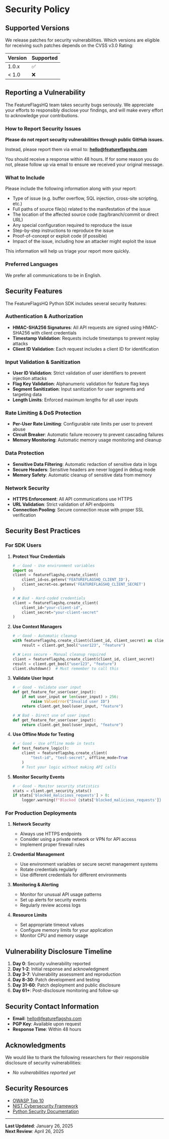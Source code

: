 # Security Policy

## Supported Versions

We release patches for security vulnerabilities. Which versions are eligible for receiving such patches depends on the CVSS v3.0 Rating:

| Version | Supported          |
| ------- | ------------------ |
| 1.0.x   | :white_check_mark: |
| < 1.0   | :x:                |

## Reporting a Vulnerability

The FeatureFlagsHQ team takes security bugs seriously. We appreciate your efforts to responsibly disclose your findings, and will make every effort to acknowledge your contributions.

### How to Report Security Issues

**Please do not report security vulnerabilities through public GitHub issues.**

Instead, please report them via email to: **hello@featureflagshq.com**

You should receive a response within 48 hours. If for some reason you do not, please follow up via email to ensure we received your original message.

### What to Include

Please include the following information along with your report:

- Type of issue (e.g. buffer overflow, SQL injection, cross-site scripting, etc.)
- Full paths of source file(s) related to the manifestation of the issue
- The location of the affected source code (tag/branch/commit or direct URL)
- Any special configuration required to reproduce the issue
- Step-by-step instructions to reproduce the issue
- Proof-of-concept or exploit code (if possible)
- Impact of the issue, including how an attacker might exploit the issue

This information will help us triage your report more quickly.

### Preferred Languages

We prefer all communications to be in English.

## Security Features

The FeatureFlagsHQ Python SDK includes several security features:

### Authentication & Authorization
- **HMAC-SHA256 Signatures**: All API requests are signed using HMAC-SHA256 with client credentials
- **Timestamp Validation**: Requests include timestamps to prevent replay attacks
- **Client ID Validation**: Each request includes a client ID for identification

### Input Validation & Sanitization
- **User ID Validation**: Strict validation of user identifiers to prevent injection attacks
- **Flag Key Validation**: Alphanumeric validation for feature flag keys
- **Segment Sanitization**: Input sanitization for user segments and targeting data
- **Length Limits**: Enforced maximum lengths for all user inputs

### Rate Limiting & DoS Protection
- **Per-User Rate Limiting**: Configurable rate limits per user to prevent abuse
- **Circuit Breaker**: Automatic failure recovery to prevent cascading failures
- **Memory Monitoring**: Automatic memory usage monitoring and cleanup

### Data Protection
- **Sensitive Data Filtering**: Automatic redaction of sensitive data in logs
- **Secure Headers**: Sensitive headers are never logged in debug mode
- **Memory Safety**: Automatic cleanup of sensitive data from memory

### Network Security
- **HTTPS Enforcement**: All API communications use HTTPS
- **URL Validation**: Strict validation of API endpoints
- **Connection Pooling**: Secure connection reuse with proper SSL verification

## Security Best Practices

### For SDK Users

1. **Protect Your Credentials**
   ```python
   # ✅ Good - Use environment variables
   import os
   client = featureflagshq.create_client(
       client_id=os.getenv('FEATUREFLAGSHQ_CLIENT_ID'),
       client_secret=os.getenv('FEATUREFLAGSHQ_CLIENT_SECRET')
   )
   
   # ❌ Bad - Hard-coded credentials
   client = featureflagshq.create_client(
       client_id="your-client-id",
       client_secret="your-client-secret"
   )
   ```

2. **Use Context Managers**
   ```python
   # ✅ Good - Automatic cleanup
   with featureflagshq.create_client(client_id, client_secret) as client:
       result = client.get_bool("user123", "feature")
   
   # ❌ Less secure - Manual cleanup required
   client = featureflagshq.create_client(client_id, client_secret)
   result = client.get_bool("user123", "feature")
   client.shutdown()  # Must remember to call this
   ```

3. **Validate User Input**
   ```python
   # ✅ Good - Validate user input
   def get_feature_for_user(user_input):
       if not user_input or len(user_input) > 256:
           raise ValueError("Invalid user ID")
       return client.get_bool(user_input, "feature")
   
   # ❌ Bad - Direct use of user input
   def get_feature_for_user(user_input):
       return client.get_bool(user_input, "feature")
   ```

4. **Use Offline Mode for Testing**
   ```python
   # ✅ Good - Use offline mode in tests
   def test_feature_logic():
       client = featureflagshq.create_client(
           "test-id", "test-secret", offline_mode=True
       )
       # Test your logic without making API calls
   ```

5. **Monitor Security Events**
   ```python
   # ✅ Good - Monitor security statistics
   stats = client.get_security_stats()
   if stats['blocked_malicious_requests'] > 0:
       logger.warning(f"Blocked {stats['blocked_malicious_requests']} malicious requests")
   ```

### For Production Deployments

1. **Network Security**
   - Always use HTTPS endpoints
   - Consider using a private network or VPN for API access
   - Implement proper firewall rules

2. **Credential Management**
   - Use environment variables or secure secret management systems
   - Rotate credentials regularly
   - Use different credentials for different environments

3. **Monitoring & Alerting**
   - Monitor for unusual API usage patterns
   - Set up alerts for security events
   - Regularly review access logs

4. **Resource Limits**
   - Set appropriate timeout values
   - Configure memory limits for your application
   - Monitor CPU and memory usage

## Vulnerability Disclosure Timeline

1. **Day 0**: Security vulnerability reported
2. **Day 1-2**: Initial response and acknowledgment
3. **Day 3-7**: Vulnerability assessment and reproduction
4. **Day 8-30**: Patch development and testing
5. **Day 31-60**: Patch deployment and public disclosure
6. **Day 61+**: Post-disclosure monitoring and follow-up

## Security Contact Information

- **Email**: hello@featureflagshq.com
- **PGP Key**: Available upon request
- **Response Time**: Within 48 hours

## Acknowledgments

We would like to thank the following researchers for their responsible disclosure of security vulnerabilities:

- *No vulnerabilities reported yet*

## Security Resources

- [OWASP Top 10](https://owasp.org/www-project-top-ten/)
- [NIST Cybersecurity Framework](https://www.nist.gov/cyberframework)
- [Python Security Documentation](https://docs.python.org/3/library/security_warnings.html)

---

**Last Updated**: January 26, 2025  
**Next Review**: April 26, 2025